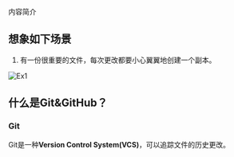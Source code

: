 内容简介

## 想象如下场景

1. 有一份很重要的文件，每次更改都要小心翼翼地创建一个副本。

![Ex1](https://i.imgur.com/AQOzWlO.jpg)


## 什么是Git&GitHub？

### Git

Git是一种**Version Control System(VCS)**，可以追踪文件的历史更改。

